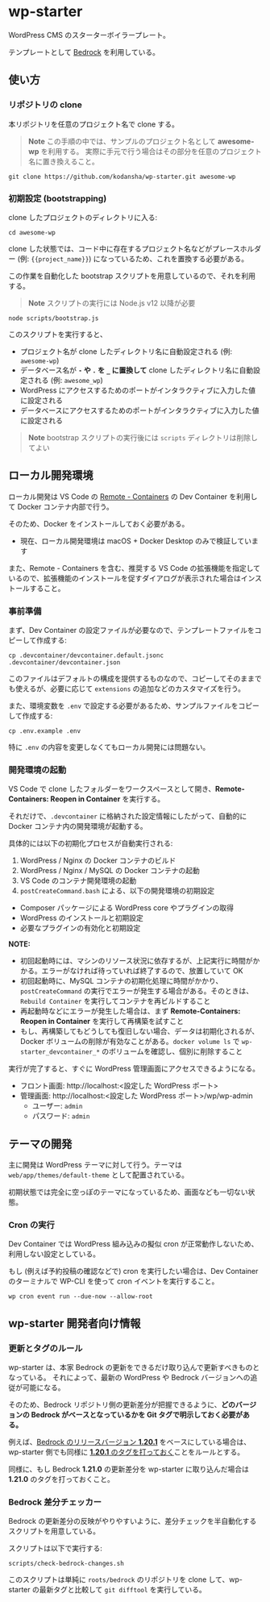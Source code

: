 # wp-starter

WordPress CMS のスターターボイラープレート。

テンプレートとして [Bedrock](https://roots.io/bedrock/) を利用している。

## 使い方

### リポジトリの clone

本リポジトリを任意のプロジェクト名で clone する。

> **Note**
> この手順の中では、サンプルのプロジェクト名として **awesome-wp** を利用する。
> 実際に手元で行う場合はその部分を任意のプロジェクト名に置き換えること。

```text
git clone https://github.com/kodansha/wp-starter.git awesome-wp
```

### 初期設定 (bootstrapping)

clone したプロジェクトのディレクトリに入る:

```text
cd awesome-wp
```

clone した状態では、コード中に存在するプロジェクト名などがプレースホルダー (例: `{{project_name}}`)
になっているため、これを置換する必要がある。

この作業を自動化した bootstrap スクリプトを用意しているので、それを利用する。

> **Note**
> スクリプトの実行には Node.js v12 以降が必要

```text
node scripts/bootstrap.js
```

このスクリプトを実行すると、

- プロジェクト名が clone したディレクトリ名に自動設定される (例: `awesome-wp`)
- データベース名が **`-` や `.` を `_` に置換して** clone したディレクトリ名に自動設定される (例: `awesome_wp`)
- WordPress にアクセスするためのポートがインタラクティブに入力した値に設定される
- データベースにアクセスするためのポートがインタラクティブに入力した値に設定される

> **Note**
> bootstrap スクリプトの実行後には `scripts` ディレクトリは削除してよい

## ローカル開発環境

ローカル開発は VS Code の [Remote - Containers](https://marketplace.visualstudio.com/items?itemName=ms-vscode-remote.remote-containers) の Dev Container を利用して Docker コンテナ内部で行う。

そのため、Docker をインストールしておく必要がある。

- 現在、ローカル開発環境は macOS + Docker Desktop のみで検証しています

また、Remote - Containers を含む、推奨する VS Code の拡張機能を指定しているので、拡張機能のインストールを促すダイアログが表示された場合はインストールすること。

### 事前準備

まず、Dev Container の設定ファイルが必要なので、テンプレートファイルをコピーして作成する:

```text
cp .devcontainer/devcontainer.default.jsonc .devcontainer/devcontainer.json
```

このファイルはデフォルトの構成を提供するものなので、コピーしてそのままでも使えるが、必要に応じて `extensions` の追加などのカスタマイズを行う。

また、環境変数を `.env` で設定する必要があるため、サンプルファイルをコピーして作成する:

```text
cp .env.example .env
```

特に `.env` の内容を変更しなくてもローカル開発には問題ない。

### 開発環境の起動

VS Code で clone したフォルダーをワークスペースとして開き、**Remote-Containers: Reopen in Container** を実行する。

それだけで、`.devcontainer` に格納された設定情報にしたがって、自動的に Docker コンテナ内の開発環境が起動する。

具体的には以下の初期化プロセスが自動実行される:

1. WordPress / Nginx の Docker コンテナのビルド
2. WordPress / Nginx / MySQL の Docker コンテナの起動
3. VS Code のコンテナ開発環境の起動
4. `postCreateCommand.bash` による、以下の開発環境の初期設定

- Composer パッケージによる WordPress core やプラグインの取得
- WordPress のインストールと初期設定
- 必要なプラグインの有効化と初期設定

**NOTE:**

- 初回起動時には、マシンのリソース状況に依存するが、上記実行に時間がかかる。エラーがなければ待っていれば終了するので、放置していて OK
- 初回起動時に、MySQL コンテナの初期化処理に時間がかかり、`postCreateCommand` の実行でエラーが発生する場合がある。そのときは、`Rebuild Container` を実行してコンテナを再ビルドすること
- 再起動時などにエラーが発生した場合は、まず **Remote-Containers: Reopen in Container** を実行して再構築を試すこと
- もし、再構築してもどうしても復旧しない場合、データは初期化されるが、Docker ボリュームの削除が有効なことがある。`docker volume ls` で `wp-starter_devcontainer_*` のボリュームを確認し、個別に削除すること

実行が完了すると、すぐに WordPress 管理画面にアクセスできるようになる。

- フロント画面: http://localhost:<設定した WordPress ポート>
- 管理画面: http://localhost:<設定した WordPress ポート>/wp/wp-admin
  - ユーザー: `admin`
  - パスワード: `admin`

## テーマの開発

主に開発は WordPress テーマに対して行う。テーマは `web/app/themes/default-theme` として配置されている。

初期状態では完全に空っぽのテーマになっているため、画面なども一切ない状態。

### Cron の実行

Dev Container では WordPress 組み込みの擬似 cron が正常動作しないため、利用しない設定としている。

もし (例えば予約投稿の確認などで) cron を実行したい場合は、Dev Container のターミナルで WP-CLI を使って cron イベントを実行すること。

```text
wp cron event run --due-now --allow-root
```

## wp-starter 開発者向け情報

### 更新とタグのルール

wp-starter は、本家 Bedrock の更新をできるだけ取り込んで更新すべきものとなっている。
それによって、最新の WordPress や Bedrock バージョンへの追従が可能になる。

そのため、Bedrock リポジトリ側の更新差分が把握できるように、**どのバージョンの Bedrock
がベースとなっているかを Git タグで明示しておく必要がある。**

例えば、[Bedrock のリリースバージョン **1.20.1**](https://github.com/roots/bedrock/releases/tag/1.20.1)
をベースにしている場合は、wp-starter 側でも同様に [**1.20.1** のタグを打っておく](https://github.com/kodansha/wp-starter/releases/tag/1.20.1)ことをルールとする。

同様に、もし Bedrock **1.21.0** の更新差分を wp-starter に取り込んだ場合は **1.21.0** のタグを打っておくこと。

### Bedrock 差分チェッカー

Bedrock の更新差分の反映がやりやすいように、差分チェックを半自動化するスクリプトを用意している。

スクリプトは以下で実行する:

```text
scripts/check-bedrock-changes.sh
```

このスクリプトは単純に `roots/bedrock` のリポジトリを clone して、wp-starter
の最新タグと比較して `git difftool` を実行している。
